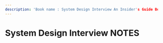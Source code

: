 ```yaml
---
description: 'Book name : System Design Interview An Insider's Guide Book'
---
```


# System Design Interview NOTES

